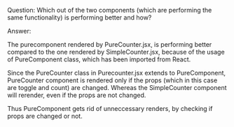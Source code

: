 Question: Which out of the two components (which are performing the same functionality) is performing better and how?


Answer:

The purecomponent rendered by PureCounter.jsx, is performing better compared to the one rendered by SimpleCounter.jsx, because of the usage of PureComponent class, which has been imported from React.

Since the PureCounter class in Purecounter.jsx extends to PureComponent, PureCounter component is rendered only if the props (which in this case are toggle and count) are changed.
Whereas the SimpleCounter component will rerender, even if the props are not changed.

Thus PureComponent gets rid of unneccessary renders, by checking if props are changed or not.